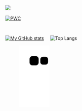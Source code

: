                                                                                                                                                                    
  ![](https://komarev.com/ghpvc/?username=TonyOx369&color=red&style=flat-square)


  [![PWC](https://img.shields.io/endpoint.svg?url=https://paperswithcode.com/badge/real-time-seamless-single-shot-6d-object-pose/6d-pose-estimation-on-occlusion)](https://paperswithcode.com/sota/6d-pose-estimation-on-occlusion?p=real-time-seamless-single-shot-6d-object-pose)



 ‎
 
[![My GitHub stats](https://github-readme-stats.vercel.app/api?username=TonyOx369&show_icons=true&theme=radical)](https://github.com/TonyOx369/github-readme-stats) ‎ ‎ ‎ ‎ ‎![Top Langs](https://github-readme-stats.vercel.app/api/top-langs/?username=TonyOx369&theme=radical)
  ‎ ‎ ‎ ‎ ‎
  
 ‎ ‎ ‎ ‎ ‎ ‎ ‎  ‎ ‎ ‎ ‎ ![Snake animation](https://github.com/TonyOx369/TonyOx369/blob/output/github-contribution-grid-snake.svg)
